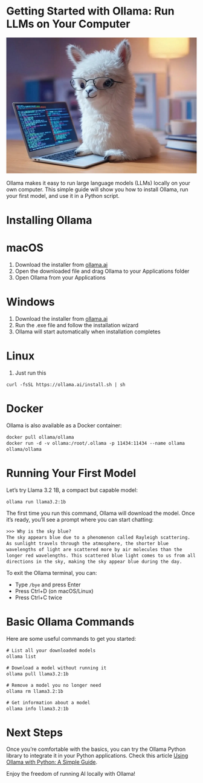 
# Getting Started with Ollama: Run LLMs on Your Computer

![](img/cover.webp)

Ollama makes it easy to run large language models (LLMs) locally on your own computer. This simple guide will show you how to install Ollama, run your first model, and use it in a Python script.

# Installing Ollama

# macOS

1.  Download the installer from  [ollama.ai](https://ollama.ai/)
2.  Open the downloaded file and drag Ollama to your Applications folder
3.  Open Ollama from your Applications

# Windows

1.  Download the installer from  [ollama.ai](https://ollama.ai/)
2.  Run the .exe file and follow the installation wizard
3.  Ollama will start automatically when installation completes

# Linux

1.  Just run this
```
curl -fsSL https://ollama.ai/install.sh | sh
```
# Docker

Ollama is also available as a Docker container:
```
docker pull ollama/ollama  
docker run -d -v ollama:/root/.ollama -p 11434:11434 --name ollama ollama/ollama
```
# Running Your First Model

Let’s try Llama 3.2 1B, a compact but capable model:
```
ollama run llama3.2:1b
```
The first time you run this command, Ollama will download the model. Once it’s ready, you’ll see a prompt where you can start chatting:
```
>>> Why is the sky blue?  
The sky appears blue due to a phenomenon called Rayleigh scattering. As sunlight travels through the atmosphere, the shorter blue wavelengths of light are scattered more by air molecules than the longer red wavelengths. This scattered blue light comes to us from all directions in the sky, making the sky appear blue during the day.
```
To exit the Ollama terminal, you can:

-   Type  `/bye`  and press Enter
-   Press Ctrl+D (on macOS/Linux)
-   Press Ctrl+C twice

# Basic Ollama Commands

Here are some useful commands to get you started:
```
# List all your downloaded models  
ollama list
```
```
# Download a model without running it  
ollama pull llama3.2:1b
```
```
# Remove a model you no longer need  
ollama rm llama3.2:1b
```
```
# Get information about a model  
ollama info llama3.2:1b
```
# Next Steps

Once you’re comfortable with the basics, you can try the Ollama Python library to integrate it in your Python applications. Check this article  [Using Ollama with Python: A Simple Guide](../Using%20Ollama%20with%20Python%20-%20A%20Simple%20Guide/README.md).

Enjoy the freedom of running AI locally with Ollama!
